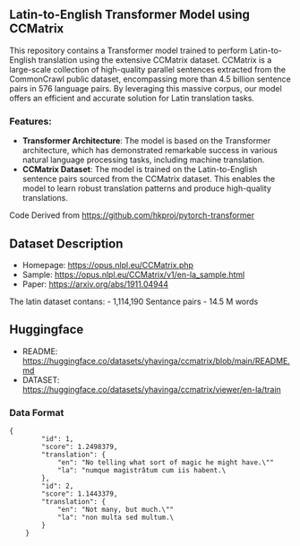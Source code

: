 
## Latin-to-English Transformer Model using CCMatrix

This repository contains a Transformer model trained to perform Latin-to-English translation using the extensive CCMatrix dataset. CCMatrix is a large-scale collection of high-quality parallel sentences extracted from the CommonCrawl public dataset, encompassing more than 4.5 billion sentence pairs in 576 language pairs. By leveraging this massive corpus, our model offers an efficient and accurate solution for Latin translation tasks.

### Features:
- **Transformer Architecture**: The model is based on the Transformer architecture, which has demonstrated remarkable success in various natural language processing tasks, including machine translation.
- **CCMatrix Dataset**: The model is trained on the Latin-to-English sentence pairs sourced from the CCMatrix dataset. This enables the model to learn robust translation patterns and produce high-quality translations.



Code Derived from https://github.com/hkproj/pytorch-transformer 

## Dataset Description

- Homepage: https://opus.nlpl.eu/CCMatrix.php
- Sample: https://opus.nlpl.eu/CCMatrix/v1/en-la_sample.html
- Paper: https://arxiv.org/abs/1911.04944

The latin dataset contans:
    - 1,114,190 Sentance pairs
    - 14.5 M words

## Huggingface
- README: https://huggingface.co/datasets/yhavinga/ccmatrix/blob/main/README.md
- DATASET: https://huggingface.co/datasets/yhavinga/ccmatrix/viewer/en-la/train


### Data Format
```
{
        "id": 1,
        "score": 1.2498379,
        "translation": {
            "en": "No telling what sort of magic he might have.\""
            "la": "numque magistrâtum cum iis habent.\
        },
        "id": 2,
        "score": 1.1443379,
        "translation": {
            "en": "Not many, but much.\""
            "la": "non multa sed multum.\
        }
    }
```

